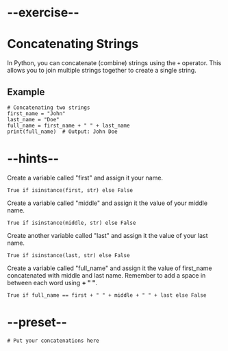 # --exercise--

# Concatenating Strings

In Python, you can concatenate (combine) strings using the `+` operator. This allows you to join multiple strings together to create a single string.

## Example

```
# Concatenating two strings
first_name = "John"
last_name = "Doe"
full_name = first_name + " " + last_name
print(full_name)  # Output: John Doe
```

# --hints--

Create a variable called "first" and assign it your name.

```
True if isinstance(first, str) else False
```

Create a variable called "middle" and assign it the value of your middle name.

```
True if isinstance(middle, str) else False
```

Create another variable called "last" and assign it the value of your last name.

```
True if isinstance(last, str) else False
```

Create a variable called "full_name" and assign it the value of first_name concatenated with middle and last name. Remember to add a space in between each word using **+ " "**.

```
True if full_name == first + " " + middle + " " + last else False
```

# --preset--

```
# Put your concatenations here
```